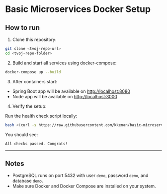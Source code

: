 # Basic Microservices Docker Setup

## How to run

1. Clone this repository:

```bash
git clone <tvoj-repo-url>
cd <tvoj-repo-folder>
```

2. Build and start all services using docker-compose:

```bash
docker-compose up --build
```

3. After containers start:

- Spring Boot app will be available on [http://localhost:8080](http://localhost:8080)
- Node app will be available on [http://localhost:3000](http://localhost:3000)

4. Verify the setup:

Run the health check script locally:

```bash
bash <(curl -s https://raw.githubusercontent.com/kkenan/basic-microservices/master/health_check.sh)
```

You should see:

```
All checks passed. Congrats!
```

---

## Notes

- PostgreSQL runs on port 5432 with user `demo`, password `demo`, and database `demo`.
- Make sure Docker and Docker Compose are installed on your system.
